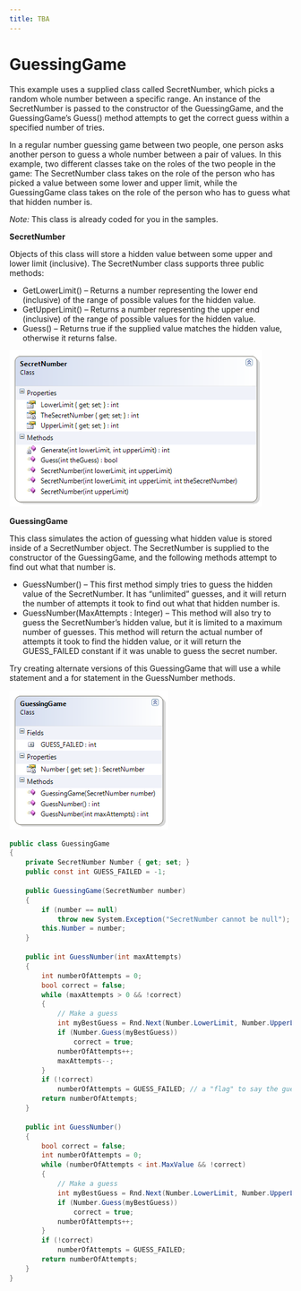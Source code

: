 ```yaml
---
title: TBA
---
```

# GuessingGame

This example uses a supplied class called SecretNumber, which picks a random whole number between a specific range. An instance of the SecretNumber is passed to the constructor of the GuessingGame, and the GuessingGame’s Guess() method attempts to get the correct guess within a specified number of tries.

In a regular number guessing game between two people, one person asks another person to guess a whole number between a pair of values. In this example, two different classes take on the roles of the two people in the game: The SecretNumber class takes on the role of the person who has picked a value between some lower and upper limit, while the GuessingGame class takes on the role of the person who has to guess what that hidden number is.

*Note:* This class is already coded for you in the samples.

**SecretNumber**

Objects of this class will store a hidden value between some upper and lower limit (inclusive). The SecretNumber class supports three public methods:

* GetLowerLimit() – Returns a number representing the lower end (inclusive) of the range of possible values for the hidden value.
* GetUpperLimit() – Returns a number representing the upper end (inclusive) of the range of possible values for the hidden value.
* Guess() – Returns true if the supplied value matches the hidden value, otherwise it returns false.

![](J-SecretNumber.png)
 
**GuessingGame**

This class simulates the action of guessing what hidden value is stored inside of a SecretNumber object. The SecretNumber is supplied to the constructor of the GuessingGame, and the following methods attempt to find out what that number is.

* GuessNumber() – This first method simply tries to guess the hidden value of the SecretNumber. It has “unlimited” guesses, and it will return the number of attempts it took to find out what that hidden number is.
* GuessNumber(MaxAttempts : Integer) – This method will also try to guess the SecretNumber’s hidden value, but it is limited to a maximum number of guesses. This method will return the actual number of attempts it took to find the hidden value, or it will return the GUESS_FAILED constant if it was unable to guess the secret number.

Try creating alternate versions of this GuessingGame that will use a while statement and a for statement in the GuessNumber methods.

![](J-GuessingGame.png)
 
```csharp
public class GuessingGame
{
    private SecretNumber Number { get; set; }
    public const int GUESS_FAILED = -1;

    public GuessingGame(SecretNumber number)
    {
        if (number == null)
            throw new System.Exception("SecretNumber cannot be null");
        this.Number = number;
    }

    public int GuessNumber(int maxAttempts)
    {
        int numberOfAttempts = 0;
        bool correct = false;
        while (maxAttempts > 0 && !correct)
        {
            // Make a guess
            int myBestGuess = Rnd.Next(Number.LowerLimit, Number.UpperLimit);
            if (Number.Guess(myBestGuess))
                correct = true;
            numberOfAttempts++;
            maxAttempts--;
        }
        if (!correct)
            numberOfAttempts = GUESS_FAILED; // a "flag" to say the guess was incorrect
        return numberOfAttempts;
    }

    public int GuessNumber()
    {
        bool correct = false;
        int numberOfAttempts = 0;
        while (numberOfAttempts < int.MaxValue && !correct)
        {
            // Make a guess
            int myBestGuess = Rnd.Next(Number.LowerLimit, Number.UpperLimit);
            if (Number.Guess(myBestGuess))
                correct = true;
            numberOfAttempts++;
        }
        if (!correct)
            numberOfAttempts = GUESS_FAILED;
        return numberOfAttempts;
    }
}
```
